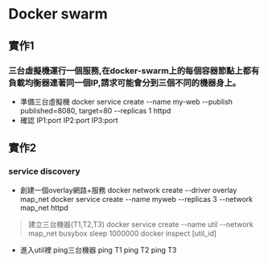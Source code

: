 # Docker swarm
## 實作1
### 三台虛擬機運行一個服務,在docker-swarm上的每個容器節點上都有負載均衡器連著同一個IP,請求可能會分到三個不同的機器身上。
* 準備三台虛擬機
docker service create --name my-web --publish  published=8080, target=80 --replicas 1 httpd
* 確認 IP1:port IP2:port IP3:port

## 實作2
### service discovery
* 創建一個overlay網路+服務
docker network create --driver overlay map_net
docker service create --name myweb --replicas 3 --network map_net httpd
>建立三台機器(T1,T2,T3)
docker service create --name util --network map_net busybox sleep 1000000
docker inspect [util_id]

* 進入util裡 ping三台機器
ping T1
ping T2
ping T3
